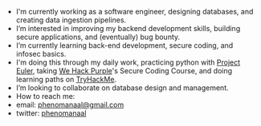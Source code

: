 - I'm currently working as a software engineer, designing databases, and creating data ingestion pipelines.
- I’m interested in improving my backend development skills, building secure applications, and (eventually) bug bounty.
- I’m currently learning back-end development, secure coding, and infosec basics.
- I'm doing this through my daily work, practicing python with [Project Euler](https://projecteuler.net/archives), taking [We Hack Purple](https://wehackpurple.com/)'s Secure Coding Course, and doing learning paths on [TryHackMe](https://tryhackme.com/hacktivities#learning-paths).
- I’m looking to collaborate on database design and management.
- How to reach me:
- email: phenomanaal@gmail.com
- twitter: [phenomanaal](http://www.twitter.com/phenomanaal)

<!---
phenomanaal/phenomanaal is a ✨ special ✨ repository because its `README.md` (this file) appears on your GitHub profile.
You can click the Preview link to take a look at your changes.
--->
